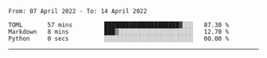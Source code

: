 <!--START_SECTION:waka-->

```text
From: 07 April 2022 - To: 14 April 2022

TOML       57 mins         █████████████████████▓░░░   87.30 %
Markdown   8 mins          ███▒░░░░░░░░░░░░░░░░░░░░░   12.70 %
Python     0 secs          ░░░░░░░░░░░░░░░░░░░░░░░░░   00.00 %
```

<!--END_SECTION:waka-->

-------




<!--
**hanson00/hanson00** is a ✨ _special_ ✨ repository because its `README.md` (this file) appears on your GitHub profile.

Here are some ideas to get you started:

- 🔭 I’m currently working on ...
- 🌱 I’m currently learning ...
- 👯 I’m looking to collaborate on ...
- 🤔 I’m looking for help with ...
- 💬 Ask me about ...
- 📫 How to reach me: ...
- 😄 Pronouns: ...
- ⚡ Fun fact: ...
-->
